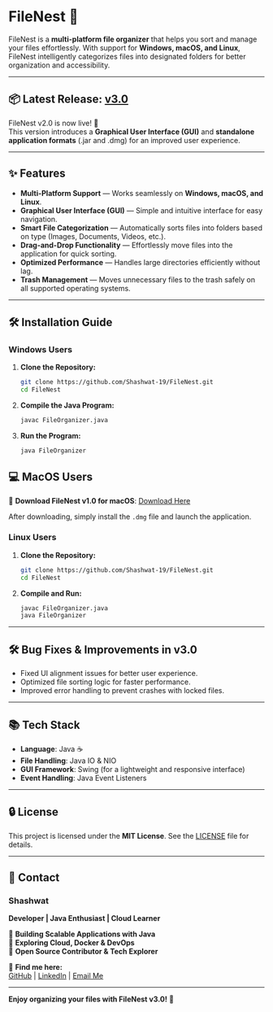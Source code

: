# FileNest 📂

FileNest is a **multi-platform file organizer** that helps you sort and manage your files effortlessly. With support for **Windows, macOS, and Linux**, FileNest intelligently categorizes files into designated folders for better organization and accessibility.

---

## 📦 Latest Release: [v3.0](https://github.com/Shashwat-19/FileNest/releases/tag/v3.0)
FileNest v2.0 is now live! 🎉  
This version introduces a **Graphical User Interface (GUI)** and **standalone application formats** (.jar and .dmg) for an improved user experience.

---

## ✨ Features
- **Multi-Platform Support** — Works seamlessly on **Windows, macOS, and Linux**.
- **Graphical User Interface (GUI)** — Simple and intuitive interface for easy navigation.
- **Smart File Categorization** — Automatically sorts files into folders based on type (Images, Documents, Videos, etc.).
- **Drag-and-Drop Functionality** — Effortlessly move files into the application for quick sorting.
- **Optimized Performance** — Handles large directories efficiently without lag.
- **Trash Management** — Moves unnecessary files to the trash safely on all supported operating systems.

---

## 🛠️ Installation Guide

### **Windows Users**
1. **Clone the Repository:**
   ```sh
   git clone https://github.com/Shashwat-19/FileNest.git
   cd FileNest
   ```
2. **Compile the Java Program:**
   ```sh
   javac FileOrganizer.java
   ```
3. **Run the Program:**
   ```sh
   java FileOrganizer
   ```

## 💻 MacOS Users
🔽 **Download FileNest v1.0 for macOS**: [Download Here](https://drive.google.com/file/d/1y9rRd5FubZtByTSrCxKXA7bJNY6uwwoj/view?usp=sharing)

After downloading, simply install the `.dmg` file and launch the application.

### **Linux Users**
1. **Clone the Repository:**
   ```sh
   git clone https://github.com/Shashwat-19/FileNest.git
   cd FileNest
   ```
2. **Compile and Run:**
   ```sh
   javac FileOrganizer.java
   java FileOrganizer
   ```

---

## 🛠️ Bug Fixes & Improvements in v3.0
- Fixed UI alignment issues for better user experience.
- Optimized file sorting logic for faster performance.
- Improved error handling to prevent crashes with locked files.

---

## 📚 Tech Stack
- **Language**: Java ☕️
- **File Handling**: Java IO & NIO
- **GUI Framework**: Swing (for a lightweight and responsive interface)
- **Event Handling**: Java Event Listeners

---

## 🔒 License
This project is licensed under the **MIT License**. See the [LICENSE](https://github.com/Shashwat-19/FileNest/blob/main/LICENSE) file for details.

---

## 📩 Contact  
### Shashwat 
**Developer | Java Enthusiast | Cloud Learner**  

🔹 **Building Scalable Applications with Java**  
🔹 **Exploring Cloud, Docker & DevOps**  
🔹 **Open Source Contributor & Tech Explorer**  

📌 **Find me here:**  
[GitHub](https://github.com/Shashwat-19) | [LinkedIn](https://www.linkedin.com/in/shashwatk1956/) | [Email Me](mailto:shashwat1956@gmail.com)

---

**Enjoy organizing your files with FileNest v3.0!** 🎉

